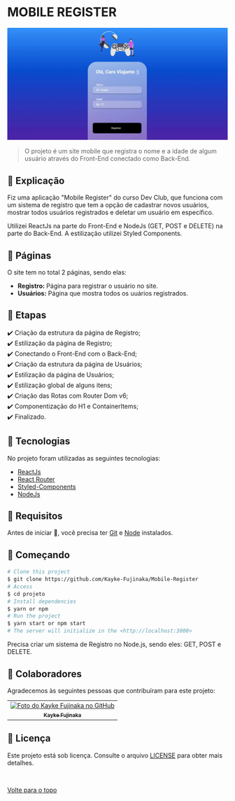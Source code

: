 # MOBILE REGISTER

<img src="./src/assets/16s.gif" alt="Um gif apresentando o projeto">

>  O projeto é um site mobile que registra o nome e a idade de algum usuário através do Front-End conectado como Back-End.
## :page_facing_up: Explicação

Fiz uma aplicação "Mobile Register" do curso Dev Club, que funciona com um sistema de registro que tem a opção de cadastrar novos usuários, mostrar todos usuários registrados e deletar um usuário em específico. 

Utilizei ReactJs na parte do Front-End e NodeJs (GET, POST e DELETE) na parte do Back-End. A estilização utilizei Styled Components.

## 📁 Páginas

O site tem no total 2 páginas, sendo elas:

- **Registro:** Página para registrar o usuário no site.
- **Usuários:** Página que mostra todos os uuários registrados.

## :dart: Etapas ##

:heavy_check_mark: Criação da estrutura da página de Registro;\
:heavy_check_mark: Estilização da página de Registro;\
:heavy_check_mark: Conectando o Front-End com o Back-End;\
:heavy_check_mark: Criação da estrutura da página de Usuários;\
:heavy_check_mark: Estilização da página de Usuários;\
:heavy_check_mark: Estilização global de alguns itens;\
:heavy_check_mark: Criação das Rotas com Router Dom v6;\
:heavy_check_mark: Componentização do H1 e ContainerItems;\
:heavy_check_mark: Finalizado.

## :rocket: Tecnologias ##

No projeto foram utilizadas as seguintes tecnologias:

- [ReactJs](https://pt-br.reactjs.org/)
- [React Router](https://v5.reactrouter.com/web/guides/quick-start)
- [Styled-Components](https://styled-components.com/docs)
- [NodeJs](https://nodejs.org/en/)

## :closed_book: Requisitos ##

Antes de iniciar :checkered_flag:, você precisa ter [Git](https://git-scm.com) e [Node](https://nodejs.org/en/) instalados.

## :checkered_flag: Começando ##

```bash
# Clone this project
$ git clone https://github.com/Kayke-Fujinaka/Mobile-Register
# Access
$ cd projeto
# Install dependencies
$ yarn or npm 
# Run the project
$ yarn start or npm start 
# The server will initialize in the <http://localhost:3000>
```

Precisa criar um sistema de Registro no Node.js, sendo eles: GET, POST e DELETE.

## 🤝 Colaboradores

Agradecemos às seguintes pessoas que contribuíram para este projeto:

<table>
  <tr>
    <td align="center">
      <a href="#">
        <img src="https://avatars.githubusercontent.com/u/98772000?s=400&u=80de9af672be7f75cc7a546838552cf63d5b82fe&v=4" width="160px;" alt="Foto do Kayke Fujinaka no GitHub"/><br>
        <sub>
          <b>Kayke Fujinaka</b>
        </sub>
      </a>
    </td>
  </tr>
</table>

## 📝 Licença

Este projeto está sob licença. Consulte o arquivo [LICENSE](LICENSE.md) para obter mais detalhes.

&#xa0;

<a href="#top">Volte para o topo</a>
